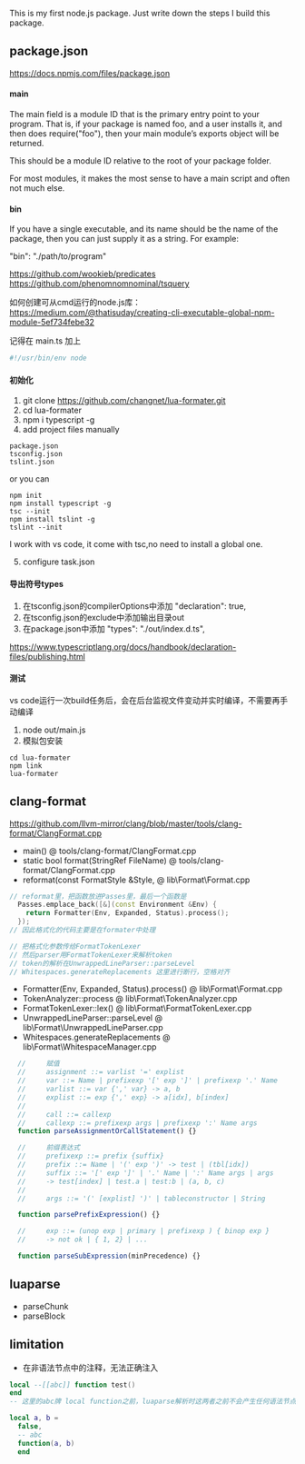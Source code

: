 This is my first node.js package.
Just write down the steps I build this package.

## package.json
https://docs.npmjs.com/files/package.json

#### main
The main field is a module ID that is the primary entry point to your program. That is, if your package is named foo, and a user installs it, and then does require("foo"), then your main module’s exports object will be returned.

This should be a module ID relative to the root of your package folder.

For most modules, it makes the most sense to have a main script and often not much else.

#### bin
If you have a single executable, and its name should be the name of the package, then you can just supply it as a string. For example:

"bin": "./path/to/program"

https://github.com/wookieb/predicates
https://github.com/phenomnomnominal/tsquery

如何创建可从cmd运行的node.js库：
https://medium.com/@thatisuday/creating-cli-executable-global-npm-module-5ef734febe32

记得在 main.ts 加上
```ts
#!/usr/bin/env node
```

#### 初始化
1. git clone https://github.com/changnet/lua-formater.git
2. cd lua-formater
3. npm i typescript -g
4. add project files manually
```shell
package.json
tsconfig.json
tslint.json
```
or you can

```shell
npm init
npm install typescript -g
tsc --init
npm install tslint -g
tslint --init
```
I work with vs code, it come with tsc,no need to install a global one.

5. configure task.json

#### 导出符号types
1. 在tsconfig.json的compilerOptions中添加 "declaration": true,
2. 在tsconfig.json的exclude中添加输出目录out
3. 在package.json中添加 "types": "./out/index.d.ts",

https://www.typescriptlang.org/docs/handbook/declaration-files/publishing.html

#### 测试
vs code运行一次build任务后，会在后台监视文件变动并实时编译，不需要再手动编译
1. node out/main.js
2. 模拟包安装
```shell
cd lua-formater
npm link
lua-formater
```

## clang-format
https://github.com/llvm-mirror/clang/blob/master/tools/clang-format/ClangFormat.cpp

* main() @ tools/clang-format/ClangFormat.cpp
* static bool format(StringRef FileName) @ tools/clang-format/ClangFormat.cpp
* reformat(const FormatStyle &Style, @ lib\Format\Format.cpp
```cpp
// reformat里，把函数放进Passes里，最后一个函数是
  Passes.emplace_back([&](const Environment &Env) {
    return Formatter(Env, Expanded, Status).process();
  });
// 因此格式化的代码主要是在formater中处理

// 把格式化参数传给FormatTokenLexer
// 然后parser用FormatTokenLexer来解析token
// token的解析在UnwrappedLineParser::parseLevel
// Whitespaces.generateReplacements 这里进行断行，空格对齐
```
* Formatter(Env, Expanded, Status).process() @ lib\Format\Format.cpp
* TokenAnalyzer::process @ lib\Format\TokenAnalyzer.cpp
* FormatTokenLexer::lex() @ lib\Format\FormatTokenLexer.cpp
* UnwrappedLineParser::parseLevel @ lib\Format\UnwrappedLineParser.cpp
* Whitespaces.generateReplacements @ lib\Format\WhitespaceManager.cpp

```ts
  //     赋值
  //     assignment ::= varlist '=' explist
  //     var ::= Name | prefixexp '[' exp ']' | prefixexp '.' Name
  //     varlist ::= var {',' var} -> a, b
  //     explist ::= exp {',' exp} -> a[idx], b[index]
  //
  //     call ::= callexp
  //     callexp ::= prefixexp args | prefixexp ':' Name args
  function parseAssignmentOrCallStatement() {}

  //     前缀表达式
  //     prefixexp ::= prefix {suffix}
  //     prefix ::= Name | '(' exp ')' -> test | (tbl[idx])
  //     suffix ::= '[' exp ']' | '.' Name | ':' Name args | args
  //     -> test[index] | test.a | test:b | (a, b, c)
  //
  //     args ::= '(' [explist] ')' | tableconstructor | String

  function parsePrefixExpression() {}

  //     exp ::= (unop exp | primary | prefixexp ) { binop exp }
  //     -> not ok | { 1, 2} | ... 

  function parseSubExpression(minPrecedence) {}
```

## luaparse
* parseChunk
* parseBlock

## limitation
* 在非语法节点中的注释，无法正确注入
```lua
local --[[abc]] function test()
end
-- 这里的abc牌 local function之前，luaparse解析时这两者之前不会产生任何语法节点
```

```lua
local a, b = 
  false,
  -- abc
  function(a, b)
  end
```